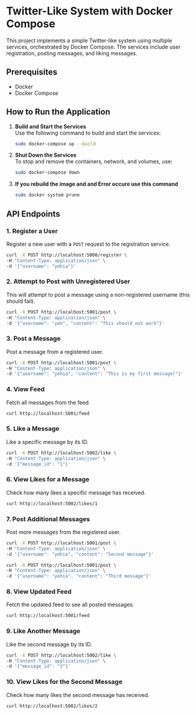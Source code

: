 
# Twitter-Like System with Docker Compose

This project implements a simple Twitter-like system using multiple services, orchestrated by Docker Compose. The services include user registration, posting messages, and liking messages.

## Prerequisites

- Docker
- Docker Compose

## How to Run the Application

1. **Build and Start the Services**  
   Use the following command to build and start the services:
   ```bash
   sudo docker-compose up --build
   ```

2. **Shut Down the Services**  
   To stop and remove the containers, network, and volumes, use:
   ```bash
   sudo docker-compose down
   ```
3. **If you rebuild the image and and Error occure use this command**
   ```bash
   sudo docker system prune
   ```

## API Endpoints

### 1. Register a User

Register a new user with a `POST` request to the registration service.
```bash
curl -X POST http://localhost:5000/register \
-H "Content-Type: application/json" \
-d '{"username": "yehia"}'
```

### 2. Attempt to Post with Unregistered User

This will attempt to post a message using a non-registered username (this should fail).
```bash
curl -X POST http://localhost:5001/post \
-H "Content-Type: application/json" \
-d '{"username": "yeh", "content": "This should not work"}'
```

### 3. Post a Message

Post a message from a registered user.
```bash
curl -X POST http://localhost:5001/post \
-H "Content-Type: application/json" \
-d '{"username": "yehia", "content": "This is my first message!"}'
```

### 4. View Feed

Fetch all messages from the feed.
```bash
curl http://localhost:5001/feed
```

### 5. Like a Message

Like a specific message by its ID.
```bash
curl -X POST http://localhost:5002/like \
-H "Content-Type: application/json" \
-d '{"message_id": "1"}'
```

### 6. View Likes for a Message

Check how many likes a specific message has received.
```bash
curl http://localhost:5002/likes/1
```

### 7. Post Additional Messages

Post more messages from the registered user.
```bash
curl -X POST http://localhost:5001/post \
-H "Content-Type: application/json" \
-d '{"username": "yehia", "content": "Second message"}'

curl -X POST http://localhost:5001/post \
-H "Content-Type: application/json" \
-d '{"username": "yehia", "content": "Third message"}'
```

### 8. View Updated Feed

Fetch the updated feed to see all posted messages.
```bash
curl http://localhost:5001/feed
```

### 9. Like Another Message

Like the second message by its ID.
```bash
curl -X POST http://localhost:5002/like \
-H "Content-Type: application/json" \
-d '{"message_id": "2"}'
```

### 10. View Likes for the Second Message

Check how many likes the second message has received.
```bash
curl http://localhost:5002/likes/2
```


